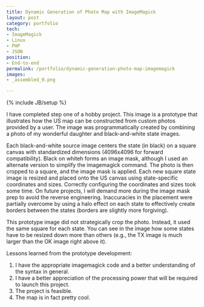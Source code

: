 ```yaml
---
title: Dynamic Generation of Photo Map with ImageMagick
layout: post
category: portfolio
tech:
- ImageMagick
- Linux
- PHP
- JSON
position:
- End-to-end
permalink: /portfolio/dynamic-generation-photo-map-imagemagick
images:
- _assembled_0.png

---
```

{% include JB/setup %}
<div id="node-218" class="node node-portfolio node-promoted">
  <div class="content clearfix">
    <div class="field field-name-body field-type-text-with-summary field-label-hidden"><div class="field-items"><div class="field-item even"><p>I have completed step one of a hobby project. This image is a prototype that illustrates how the US map can be constructed from custom photos provided by a user. The image was programmatically created by combining a photo of my wonderful daughter and black-and-white state images.</p>
<p>Each black-and-white source image centers the state (in black) on a square canvas with standardized dimensions (4096x4096 for forward compatibility). Black on whiteh forms an image mask, although I used an alternate version to simplify the imagemagick command. The photo is then cropped to a square, and the image mask is applied. Each new square state image is resized and placed onto the US canvas using state-specific coordinates and sizes. Correctly configuring the coordinates and sizes took some time. On future projects, I will demand more during the image mask prep to avoid the reverse engineering. Inaccuracies in the placement were partially overcome by using a halo effect on each state to effectively create borders between the states (borders are slightly more forgiving).</p>
<p>This prototype image did not strategically crop the photo. Instead, it used the same square for each state. You can see in the image how some states have to be resized down more than others (e.g., the TX image is much larger than the OK image right above it).</p>
<p>Lessons learned from the prototype development:</p>
<ol><li>
		I have the appropriate imagemagick code and a better understanding of the syntax in general.</li>
	<li>
		I have a better appreciation of the processing power that will be required to launch this project.</li>
	<li>
		The project is feasible.</li>
	<li>
		The map is in fact pretty cool.</li>
</ol></div></div></div>  </div>
</div>
